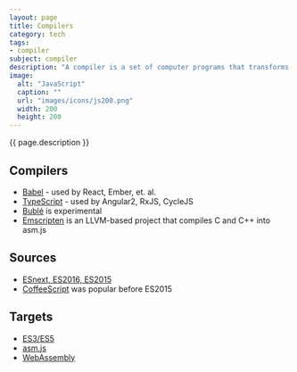 ```yaml
---
layout: page
title: Compilers
category: tech
tags:
- compiler
subject: compiler
description: "A compiler is a set of computer programs that transforms code written in a source language to a target."
image:
  alt: "JavaScript"
  caption: ""
  url: "images/icons/js200.png"
  width: 200
  height: 200
---
```


{{ page.description }}

Compilers
---------
* [Babel](https://babeljs.io/) - used by React, Ember, et. al.
* [TypeScript](https://www.typescriptlang.org/) - used by Angular2, RxJS, CycleJS
* [Bublé](https://buble.surge.sh/guide/) is experimental
* [Emscripten](https://kripken.github.io/emscripten-site/) is an LLVM-based project that compiles C and C++ into asm.js

Sources
------
* [ESnext, ES2016, ES2015]({{site.baseurl}}tech/js.html)
* [CoffeeScript](http://coffeescript.org/) was popular before ES2015

Targets
------
* [ES3/ES5]({{site.baseurl}}tech/js.html)
* [asm.js](http://asmjs.org/)
* [WebAssembly](https://webassembly.github.io/)
